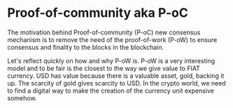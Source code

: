 # Proof-of-community aka P-oC

The motivation behind Proof-of-community (P-oC) new consensus mechanism is to remove the need of the proof-of-work (P-oW) to ensure consensus and finality to the blocks in the blockchain.

Let's reflect quickly on how and why P-oW is.
P-oW is a very interesting model and to be fair is the closest to the way we give value to FIAT currency. USD has value because there is a valuable asset, gold, backing it up. 
The scarcity of gold gives scarcity to USD. In the crypto world, we need to find a digital way to make the creation of the currency unit expensive somehow. 
